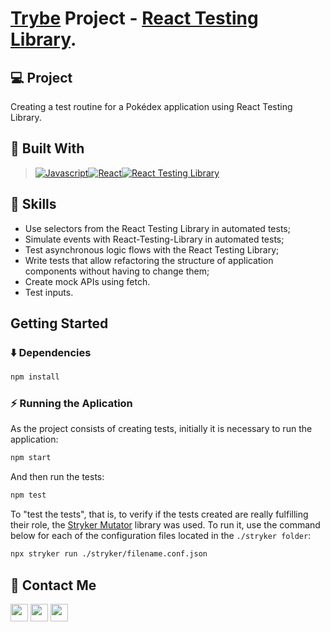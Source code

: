 # [Trybe](https://www.betrybe.com/) Project - [React Testing Library](deploy).

## 💻 Project

Creating a test routine for a Pokédex application using React Testing Library.

## 🚀 Built With

> [![Javascript][Javascript]][Javascript-url][![React][React.js]][React-url][![React Testing Library][TestingLibrary]][TestingLibrary-url]


## 📌 Skills

- Use selectors from the React Testing Library in automated tests;
- Simulate events with React-Testing-Library in automated tests;
- Test asynchronous logic flows with the React Testing Library;
- Write tests that allow refactoring the structure of application components without having to change them;
- Create mock APIs using fetch.
- Test inputs.

## Getting Started

### ⬇️ Dependencies

```bash
npm install
``` 

### ⚡ Running the Aplication
As the project consists of creating tests, initially it is necessary to run the application:

```bash
npm start
``` 

And then run the tests:

```bash
npm test
``` 
To "test the tests", that is, to verify if the tests created are really fulfilling their role, the [Stryker Mutator](https://stryker-mutator.io) library was used. To run it, use the command below for each of the configuration files located in the `./stryker folder`:

```bash
npx stryker run ./stryker/filename.conf.json
```

## 💬 Contact Me

<div align="left" style="display: inline_block">
  <a href="https://arthur-debiasi.github.io" target="_blank"><img height="28rem" src="https://img.shields.io/badge/my_portfolio-3fc337?style=for-the-badge" target="_blank"></a> 
  <a href="https://www.linkedin.com/in/arthur-debiasi" target="_blank"><img height="28rem" src="https://img.shields.io/badge/LinkedIn-0077B5?style=for-the-badge&logo=linkedin&logoColor=white"></a> 
  <a href = "mailto:arthurdebiasi@hotmail.com"><img height="28rem" src="https://img.shields.io/badge/outlook-0078D4?style=for-the-badge&logo=microsoftoutlook&logoColor=white" target="_blank"></a>
</div>

<!-- ## 📄 Licença

Esse projeto está sob licença. Veja o arquivo [LICENÇA](LICENSE.md) para mais detalhes.

[⬆ Voltar ao topo](#nome-do-projeto)<br> -->

[Javascript]: https://img.shields.io/badge/javascript-F7DF1E?style=for-the-badge&logo=javascript&logoColor=white
[Javascript-url]: https://developer.mozilla.org/pt-BR/docs/Web/JavaScript
[React.js]: https://img.shields.io/badge/React-20232A?style=for-the-badge&logo=react&logoColor=61DAFB
[React-url]: https://reactjs.org/
[ReactRouter]: https://img.shields.io/badge/React_Router-20232A?style=for-the-badge&logo=reactrouter&logoColor=CA4245
[ReactRouter-url]: https://reactrouter.com/en/main
[MUI]: https://img.shields.io/badge/material_ui-007FFF?style=for-the-badge&logo=mui&logoColor=white
[MUI-url]: https://img.shields.io/badge/material_ui-007FFF?style=for-the-badge&logo=mui&logoColor=white
[TestingLibrary]: https://img.shields.io/badge/React_Testing_Library-20232A?style=for-the-badge&logo=testinglibrary&logoColor=E33332
[TestingLibrary-url]: https://testing-library.com/docs/react-testing-library/intro/

